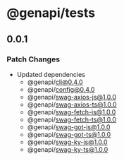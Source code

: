 # @genapi/tests

## 0.0.1

### Patch Changes

- Updated dependencies
  - @genapi/cli@0.4.0
  - @genapi/config@0.4.0
  - @genapi/swag-axios-js@1.0.0
  - @genapi/swag-axios-ts@1.0.0
  - @genapi/swag-fetch-js@1.0.0
  - @genapi/swag-fetch-ts@1.0.0
  - @genapi/swag-got-js@1.0.0
  - @genapi/swag-got-ts@1.0.0
  - @genapi/swag-ky-js@1.0.0
  - @genapi/swag-ky-ts@1.0.0
